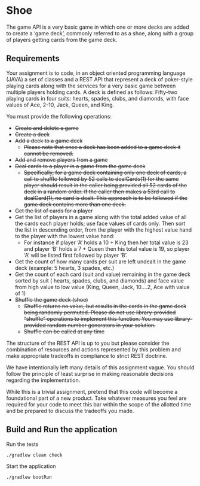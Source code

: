 # Shoe
The game API is a very basic game in which one or more decks are added to 
create a ‘game deck’, commonly referred to as a shoe, along with a group of 
players getting cards from the game deck. 

## Requirements

Your assignment is to code, in an object oriented programming language (JAVA) a set of classes and a REST API that 
represent a deck of poker-style playing cards along with the services for a very basic game between multiple players 
holding cards. A deck is defined as follows: Fifty-two playing cards in four suits: hearts, spades, clubs, and 
diamonds, with face values of Ace, 2-10, Jack, Queen, and King. 

You must provide the following operations: 
 
- ~~Create and delete a game~~ 
- ~~Create a deck~~ 
- ~~Add a deck to a game deck~~ 
    - ~~Please note that once a deck has been added to a game deck it cannot be removed.~~ 
- ~~Add and remove players from a game~~ 
- ~~Deal cards to a player in a game from the game deck~~ 
    - ~~Specifically, for a game deck containing only one deck of cards, a call to shuffle followed by 52 calls to 
      dealCards(1) for the same player should result in the caller being provided all 52 cards of the deck in a random 
      order. If the caller then makes a 53rd call to dealCard(1), no card is dealt. This approach is to be followed if 
      the game deck contains more than one deck.~~ 
- ~~Get the list of cards for a player~~ 
- Get the list of players in a game along with the total added value of all the cards each player holds; use face 
  values of cards only. Then sort the list in descending order, from the player with the highest value hand to the 
  player with the lowest value hand: 
    - For instance if player ‘A’ holds a 10 + King then her total value is 23 and player ‘B’ holds a 7 + Queen then his 
      total value is 19,  so player ‘A’ will be listed first followed by player ‘B’. 
- Get the count of how many cards per suit are left undealt in the game deck (example: 5 hearts, 3 spades, etc.) 
- Get the count of each card (suit and value) remaining in the game deck sorted by suit ( hearts, spades, clubs, 
  and diamonds) and face value from high value to low value (King, Queen, Jack, 10….2, Ace with value of 1) 
- ~~Shuffle the game deck (shoe)~~ 
    - ~~Shuffle returns no value, but results in the cards in the game deck being randomly permuted. Please do not use 
      library-provided “shuffle” operations to implement this function. You may use library- provided random number 
      generators in your solution.~~ 
    - ~~Shuffle can be called at any time~~ 
 
The structure of the REST API is up to you but please consider the combination of resources and actions represented by 
this problem and make appropriate tradeoffs in compliance to strict REST doctrine. 
 
We have intentionally left many details of this assignment vague. You should follow the principle of least surprise in 
making reasonable decisions regarding the implementation. 
 
While this is a trivial assignment, pretend that this code will become a foundational part of a new product. Take 
whatever measures you feel are required for your code to meet this bar within the scope of the allotted time and be 
prepared to discuss the tradeoffs you made.

## Build and Run the application

Run the tests
```
./gradlew clean check
``` 

Start the application
```
./gradlew bootRun
```